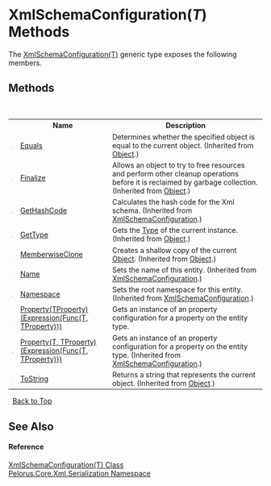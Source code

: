 # XmlSchemaConfiguration(*T*) Methods
 

The <a href="9277C9E5">XmlSchemaConfiguration(T)</a> generic type exposes the following members.


## Methods
&nbsp;<table><tr><th></th><th>Name</th><th>Description</th></tr><tr><td>![Public method](media/pubmethod.gif "Public method")</td><td><a href="http://msdn2.microsoft.com/en-us/library/bsc2ak47" target="_blank">Equals</a></td><td>
Determines whether the specified object is equal to the current object.
 (Inherited from <a href="http://msdn2.microsoft.com/en-us/library/e5kfa45b" target="_blank">Object</a>.)</td></tr><tr><td>![Protected method](media/protmethod.gif "Protected method")</td><td><a href="http://msdn2.microsoft.com/en-us/library/4k87zsw7" target="_blank">Finalize</a></td><td>
Allows an object to try to free resources and perform other cleanup operations before it is reclaimed by garbage collection.
 (Inherited from <a href="http://msdn2.microsoft.com/en-us/library/e5kfa45b" target="_blank">Object</a>.)</td></tr><tr><td>![Public method](media/pubmethod.gif "Public method")</td><td><a href="D833FCEA">GetHashCode</a></td><td>
Calculates the hash code for the Xml schema.
 (Inherited from <a href="4EE6CF69">XmlSchemaConfiguration</a>.)</td></tr><tr><td>![Public method](media/pubmethod.gif "Public method")</td><td><a href="http://msdn2.microsoft.com/en-us/library/dfwy45w9" target="_blank">GetType</a></td><td>
Gets the <a href="http://msdn2.microsoft.com/en-us/library/42892f65" target="_blank">Type</a> of the current instance.
 (Inherited from <a href="http://msdn2.microsoft.com/en-us/library/e5kfa45b" target="_blank">Object</a>.)</td></tr><tr><td>![Protected method](media/protmethod.gif "Protected method")</td><td><a href="http://msdn2.microsoft.com/en-us/library/57ctke0a" target="_blank">MemberwiseClone</a></td><td>
Creates a shallow copy of the current <a href="http://msdn2.microsoft.com/en-us/library/e5kfa45b" target="_blank">Object</a>.
 (Inherited from <a href="http://msdn2.microsoft.com/en-us/library/e5kfa45b" target="_blank">Object</a>.)</td></tr><tr><td>![Public method](media/pubmethod.gif "Public method")</td><td><a href="72B61131">Name</a></td><td>
Sets the name of this entity.
 (Inherited from <a href="4EE6CF69">XmlSchemaConfiguration</a>.)</td></tr><tr><td>![Public method](media/pubmethod.gif "Public method")</td><td><a href="816F194F">Namespace</a></td><td>
Sets the root namespace for this entity.
 (Inherited from <a href="4EE6CF69">XmlSchemaConfiguration</a>.)</td></tr><tr><td>![Public method](media/pubmethod.gif "Public method")</td><td><a href="A64E46B3">Property(TProperty)(Expression(Func(T, TProperty)))</a></td><td>
Gets an instance of an property configuration for a property on the entity type.</td></tr><tr><td>![Public method](media/pubmethod.gif "Public method")</td><td><a href="C6F0BFCE">Property(T, TProperty)(Expression(Func(T, TProperty)))</a></td><td>
Gets an instance of an property configuration for a property on the entity type.
 (Inherited from <a href="4EE6CF69">XmlSchemaConfiguration</a>.)</td></tr><tr><td>![Public method](media/pubmethod.gif "Public method")</td><td><a href="http://msdn2.microsoft.com/en-us/library/7bxwbwt2" target="_blank">ToString</a></td><td>
Returns a string that represents the current object.
 (Inherited from <a href="http://msdn2.microsoft.com/en-us/library/e5kfa45b" target="_blank">Object</a>.)</td></tr></table>&nbsp;
<a href="#xmlschemaconfiguration(*t*)-methods">Back to Top</a>

## See Also


#### Reference
<a href="9277C9E5">XmlSchemaConfiguration(T) Class</a><br /><a href="9052B9D6">Pelorus.Core.Xml.Serialization Namespace</a><br />